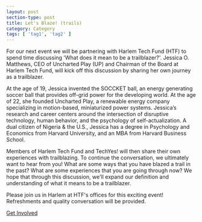 ```yaml
---
layout: post
section-type: post
title: Let's Blaze! (trails)
category: Category
tags: [ 'tag1', 'tag2' ]
---
```


For our next event we will be partnering with Harlem Tech Fund (HTF) to spend time discussing 'What does it mean to be a trailblazer?'. Jessica O. Matthews, CEO of Uncharted Play (UP) and Chairman of the Board at Harlem Tech Fund, will kick off this discussion by sharing her own journey as a trailblazer.

At the age of 19, Jessica invented the SOCCKET ball, an energy generating soccer ball that provides off-grid power for the developing world. At the age of 22, she founded Uncharted Play, a renewable energy company specializing in motion-based, miniaturized power systems. Jessica’s research and career centers around the intersection of disruptive technology, human behavior, and the psychology of self-actualization. A dual citizen of Nigeria & the U.S., Jessica has a degree in Psychology and Economics from Harvard University, and an MBA from Harvard Business School.

Members of Harlem Tech Fund and TechYes! will then share their own experiences with trailblazing. To continue the conversation, we ultimately want to hear from you! What are some ways that you have blazed a trail in the past? What are some experiences that you are going through now? We hope that through this discussion, we'll expand our definition and understanding of what it means to be a trailblazer.

Please join us in Harlem at HTF's offices for this exciting event! Refreshments and quality conversation will be provided. 

<a class="btn" href="https://goo.gl/forms/aMTySUMEL5CAdSSg2">Get Involved</a>
